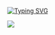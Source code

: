 <p align="center">
  
 <a href="https://git.io/typing-svg"><img src="http://readme-typing-svg.herokuapp.com?font=VT323&size=25&duration=2000&pause=1000&color=F70000&center=true&vCenter=true&multiline=true&random=false&width=1200&height=140&lines=We're+Smoke;This+is+all+for+nothing;You're+wasting+time;Welcome+to+our+Github." alt="Typing SVG" /></a>
  
<a href="https://discordapp.com/users/1167265188572045434" target="_blank"> <img src="https://discord.c99.nl/widget/theme-3/1167265188572045434.png"/></a>
</p>
